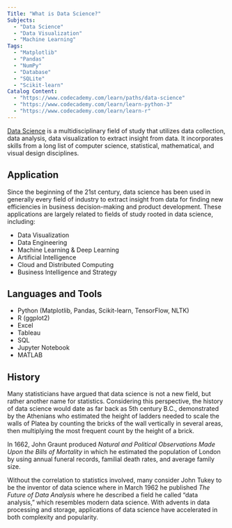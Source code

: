 ```yaml
---
Title: "What is Data Science?"
Subjects:
  - "Data Science"
  - "Data Visualization"
  - "Machine Learning"
Tags:
  - "Matplotlib"
  - "Pandas"
  - "NumPy"
  - "Database"
  - "SQLite"
  - "Scikit-learn"
Catalog Content:
  - "https://www.codecademy.com/learn/paths/data-science"
  - "https://www.codecademy.com/learn/learn-python-3"
  - "https://www.codecademy.com/learn/learn-r"
---
```


[Data Science](https://www.codecademy.com/learn/paths/data-science) is a multidisciplinary field of study that utilizes data collection, data analysis, data visualization to extract insight from data. It incorporates skills from a long list of computer science, statistical, mathematical, and visual design disciplines.

## Application

Since the beginning of the 21st century, data science has been used in generally every field of industry to extract insight from data for finding new efficiencies in business decision-making and product development. These applications are largely related to fields of study rooted in data science, including:

 - Data Visualization
 - Data Engineering
 - Machine Learning & Deep Learning
 - Artificial Intelligence
 - Cloud and Distributed Computing
 - Business Intelligence and Strategy

## Languages and Tools

 - Python (Matplotlib, Pandas, Scikit-learn, TensorFlow, NLTK)
 - R (ggplot2)
 - Excel
 - Tableau
 - SQL
 - Jupyter Notebook
 - MATLAB

## History

Many statisticians have argued that data science is not a new field, but rather another name for statistics. Considering this perspective, the history of data science would date as far back as 5th century B.C., demonstrated by the Athenians who estimated the height of ladders needed to scale the walls of Platea by counting the bricks of the wall vertically in several areas, then multiplying the most frequent count by the height of a brick.

In 1662, John Graunt produced *Natural and Political Observations Made Upon the Bills of Mortality* in which he estimated the population of London by using annual funeral records, familial death rates, and average family size.

Without the correlation to statistics involved, many consider John Tukey to be the inventor of data science where in March 1962 he published *The Future of Data Analysis* where he described a field he called “data analysis,” which resembles modern data science. With advents in data processing and storage, applications of data science have accelerated in both complexity and popularity.
